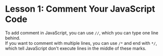 # Lesson 1: Comment Your JavaScript Code
To add comment in JavaScript, you can use `//`, which you can type one line behind.<br/>
If you want to comment with multiple lines, you can use `/*` and end with `*/`, which tell JavaScript don't execute lines in the middle of these marks.
